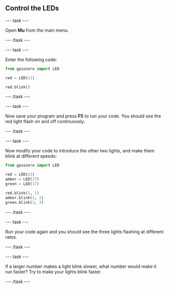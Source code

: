 ## Control the LEDs

\--- task \---

Open **Mu** from the main menu.

\--- /task \---

\--- task \---

Enter the following code:

```python
from gpiozero import LED

red = LED(22)

red.blink()
```

\--- /task \---

\--- task \---

Now save your program and press **F5** to run your code. You should see the red light flash on and off continuously.

\--- /task \---

\--- task \---

Now modify your code to introduce the other two lights, and make them blink at different speeds:

```python
from gpiozero import LED

red = LED(22)
amber = LED(27)
green = LED(17)

red.blink(1, 1)
amber.blink(2, 2)
green.blink(3, 3)
```

\--- /task \---

\--- task \---

Run your code again and you should see the three lights flashing at different rates.

\--- /task \---

\--- task \---

If a larger number makes a light blink slower, what number would make it run faster? Try to make your lights blink faster.

\--- /task \---